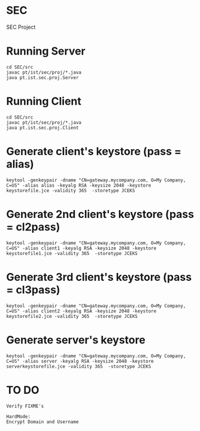 # SEC
SEC Project


# Running Server
`cd SEC/src` <br>
`javac pt/ist/sec/proj/*.java` <br>
`java pt.ist.sec.proj.Server` <br>

# Running Client
`cd SEC/src` <br>
`javac pt/ist/sec/proj/*.java` <br>
`java pt.ist.sec.proj.Client` <br>

# Generate client's keystore (pass = alias)
`keytool -genkeypair -dname "CN=gateway.mycompany.com, O=My Company, C=US" -alias alias -keyalg RSA -keysize 2048 -keystore keystorefile.jce -validity 365  -storetype JCEKS` <br>

# Generate 2nd client's keystore (pass = cl2pass)
`keytool -genkeypair -dname "CN=gateway.mycompany.com, O=My Company, C=US" -alias client1 -keyalg RSA -keysize 2048 -keystore keystorefile1.jce -validity 365  -storetype JCEKS` <br>

# Generate 3rd client's keystore (pass = cl3pass)
`keytool -genkeypair -dname "CN=gateway.mycompany.com, O=My Company, C=US" -alias client2 -keyalg RSA -keysize 2048 -keystore keystorefile2.jce -validity 365  -storetype JCEKS` <br>

# Generate server's keystore
`keytool -genkeypair -dname "CN=gateway.mycompany.com, O=My Company, C=US" -alias server -keyalg RSA -keysize 2048 -keystore serverkeystorefile.jce -validity 365  -storetype JCEKS` <br>

# TO DO
`Verify FIXME's`<br>

`HardMode:`<br>
  `Encrypt Domain and Username`<br>
